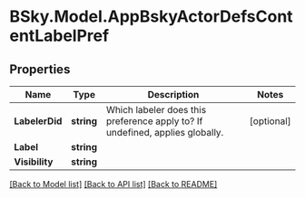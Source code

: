 # BSky.Model.AppBskyActorDefsContentLabelPref

## Properties

Name | Type | Description | Notes
------------ | ------------- | ------------- | -------------
**LabelerDid** | **string** | Which labeler does this preference apply to? If undefined, applies globally. | [optional] 
**Label** | **string** |  | 
**Visibility** | **string** |  | 

[[Back to Model list]](../README.md#documentation-for-models) [[Back to API list]](../README.md#documentation-for-api-endpoints) [[Back to README]](../README.md)

